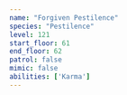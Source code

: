 ```yaml
---
name: "Forgiven Pestilence"
species: "Pestilence"
level: 121
start_floor: 61
end_floor: 62
patrol: false
mimic: false
abilities: ['Karma']
---
```

